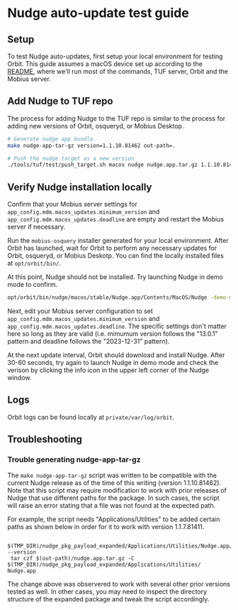 # Nudge auto-update test guide

## Setup

To test Nudge auto-updates, first setup your local environment for testing Orbit. This guide assumes
a macOS device set up according to the [README](https://github.com/notawar/mobius/main/tools/tuf/test/README.md), where we'll run most of the
commands, TUF server, Orbit and the Mobius server.

## Add Nudge to TUF repo

The process for adding Nudge to the TUF repo is similar to the process for adding new versions of
Orbit, osqueryd, or Mobius Desktop.

```sh
# Generate nudge app bundle.
make nudge-app-tar-gz version=1.1.10.81462 out-path=.

# Push the nudge target as a new version
./tools/tuf/test/push_target.sh macos nudge nudge.app.tar.gz 1.1.10.81462
```

## Verify Nudge installation locally

Confirm that your Mobius server settings for `app_config.mdm.macos_updates.minimum_version` and
`app_config.mdm.macos_updates.deadline` are empty and restart the Mobius server if necessary.

Run the `mobius-osquery` installer generated for your local environment. After Orbit has launched,
wait for Orbit to perform any necessary updates for Orbit, osqueryd, or Mobius Deskotp. You can find
the locally installed files at `opt/orbit/bin/`.

At this point, Nudge should not be installed. Try launching Nudge in demo mode to confirm.

```sh
opt/orbit/bin/nudge/macos/stable/Nudge.app/Contents/MacOS/Nudge -demo-mode
```

Next, edit your Mobius server configuration to set `app_config.mdm.macos_updates.minimum_version` and
`app_config.mdm.macos_updates.deadline`. The specific settings don't matter here so long as they are
valid (i.e. mimumum version follows the "13.0.1" pattern and deadline follows the "2023-12-31" pattern).

At the next update interval, Orbit should download and install Nudge. After 30-60 seconds, try again
to launch Nudge in demo mode and check the verison by clicking the info icon in the upper left
corner of the Nudge window.

## Logs

Orbit logs can be found locally at `private/var/log/orbit`.

## Troubleshooting

### Trouble generating nudge-app-tar-gz

The `make nudge-app-tar-gz` script was written to be compatible with the current Nudge release as of
the time of this writing (version 1.1.10.81462). Note that this script may require modification to
work with prior releases of Nudge that use different paths for the package. In such cases, the
script will raise an error stating that a file was not found at the expected path.

For example, the script needs "Applications/Utilities" to be added certain paths as shown below in
order for it to work with version 1.1.7.81411.

```
 $(TMP_DIR)/nudge_pkg_payload_expanded/Applications/Utilities/Nudge.app/Contents/MacOS/Nudge --version
 tar czf $(out-path)/nudge.app.tar.gz -C $(TMP_DIR)/nudge_pkg_payload_expanded/Applications/Utilities/ Nudge.app
```

The change above was observered to work with several other prior versions tested as well. In other
cases, you may need to inspect the directory structure of the expanded package and tweak the script
accordingly.
